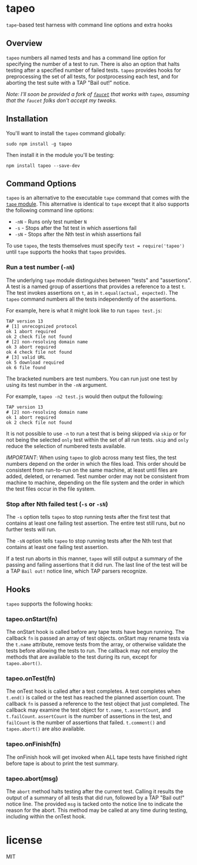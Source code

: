 # tapeo

`tape`-based test harness with command line options and extra hooks

## Overview

`tapeo` numbers all named tests and has a command line option for specifying the number of a test to run. There is also an option that halts testing after a specified number of failed tests. `tapeo` provides hooks for preprocessing the set of all tests, for postprocessing each test, and for aborting the test suite with a TAP "Bail out!" notice.

*Note: I'll soon be provided a fork of [`faucet`](https://github.com/substack/faucet) that works with `tapeo`, assuming that the `faucet` folks don't accept my tweaks.*

## Installation

You'll want to install the `tapeo` command globally:

```
sudo npm install -g tapeo
```

Then install it in the module you'll be testing:

```
npm install tapeo --save-dev
```

## Command Options

`tapeo` is an alternative to the executable `tape` command that comes with the [`tape` module](https://github.com/substack/tape). This alternative is identical to `tape` except that it also supports the following command line options:

- `-nN` - Runs only test number `N`
- `-s` - Stops after the 1st test in which assertions fail
- `-sN` - Stops after the Nth test in whish assertions fail

To use `tapeo`, the tests themselves must specify `test = require('tapeo')` until `tape` supports the hooks that `tapeo` provides.

### Run a test number (`-nN`)

The underlying `tape` module distinguishes between "tests" and "assertions". A test is a named group of assertions that provides a reference to a test `t`. The test invokes assertions on `t`, as in `t.equal(actual, expected)`. The `tapeo` command numbers all the tests independently of the assertions.

For example, here is what it might look like to run `tapeo test.js`:

```
TAP version 13
# [1] unrecognized protocol
ok 1 abort required
ok 2 check file not found
# [2] non-resolving domain name
ok 3 abort required
ok 4 check file not found
# [3] valid URL
ok 5 download required
ok 6 file found
```

The bracketed numbers are test numbers. You can run just one test by using its test number in the `-nN` argument.

For example, `tapeo -n2 test.js` would then output the following:

```
TAP version 13
# [2] non-resolving domain name
ok 1 abort required
ok 2 check file not found
```

It is not possible to use `-n` to run a test that is being skipped via `skip` or for not being the selected `only` test within the set of all run tests. `skip` and `only` reduce the selection of numbered tests available.

*IMPORTANT*: When using `tapeo` to glob across many test files, the test numbers depend on the order in which the files load. This order should be consistent from run-to-run on the same machine, at least until files are added, deleted, or renamed. Test number order may not be consistent from machine to machine, depending on the file system and the order in which the test files occur in the file system.

### Stop after Nth failed test (`-s` or `-sN`)

The `-s` option tells `tapeo` to stop running tests after the first test that contains at least one failing test assertion. The entire test still runs, but no further tests will run.

The `-sN` option tells `tapeo` to stop running tests after the Nth test that contains at least one failing test assertion.

If a test run aborts in this manner, `tapeo` will still output a summary of the passing and failing assertions that it did run. The last line of the test will be a TAP `Bail out!` notice line, which TAP parsers recognize.

## Hooks

`tapeo` supports the following hooks:

### tapeo.onStart(fn)

The onStart hook is called before any tape tests have begun running. The callback `fn` is passed an array of test objects. onStart may rename tests via the `t.name` attribute, remove tests from the array, or otherwise validate the tests before allowing the tests to run. The callback may not employ the methods that are available to the test during its run, except for `tapeo.abort()`.

### tapeo.onTest(fn)

The onTest hook is called after a test completes. A test completes when `t.end()` is called or the test has reached the planned assertion count. The callback `fn` is passed a reference to the test object that just completed. The callback may examine the test object for `t.name`, `t.assertCount`, and `t.failCount`. `assertCount` is the number of assertions in the test, and `failCount` is the number of assertions that failed. `t.comment()` and `tapeo.abort()` are also available.

### tapeo.onFinish(fn)

The onFinish hook will get invoked when ALL tape tests have finished
right before tape is about to print the test summary.

### tapeo.abort(msg)

The `abort` method halts testing after the current test. Calling it results the output of a summary of all tests that did run, followed by a TAP "Bail out!" notice line. The provided `msg` is tacked onto the notice line to indicate the reason for the abort. This method may be called at any time during testing, including within the onTest hook.

# license

MIT
